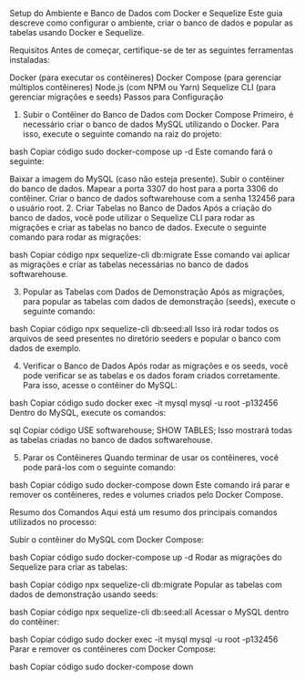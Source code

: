Setup do Ambiente e Banco de Dados com Docker e Sequelize
Este guia descreve como configurar o ambiente, criar o banco de dados e popular as tabelas usando Docker e Sequelize.

Requisitos
Antes de começar, certifique-se de ter as seguintes ferramentas instaladas:

Docker (para executar os contêineres)
Docker Compose (para gerenciar múltiplos contêineres)
Node.js (com NPM ou Yarn)
Sequelize CLI (para gerenciar migrações e seeds)
Passos para Configuração
1. Subir o Contêiner do Banco de Dados com Docker Compose
Primeiro, é necessário criar o banco de dados MySQL utilizando o Docker. Para isso, execute o seguinte comando na raiz do projeto:

bash
Copiar código
sudo docker-compose up -d
Este comando fará o seguinte:

Baixar a imagem do MySQL (caso não esteja presente).
Subir o contêiner do banco de dados.
Mapear a porta 3307 do host para a porta 3306 do contêiner.
Criar o banco de dados softwarehouse com a senha 132456 para o usuário root.
2. Criar Tabelas no Banco de Dados
Após a criação do banco de dados, você pode utilizar o Sequelize CLI para rodar as migrações e criar as tabelas no banco de dados. Execute o seguinte comando para rodar as migrações:

bash
Copiar código
npx sequelize-cli db:migrate
Esse comando vai aplicar as migrações e criar as tabelas necessárias no banco de dados softwarehouse.

3. Popular as Tabelas com Dados de Demonstração
Após as migrações, para popular as tabelas com dados de demonstração (seeds), execute o seguinte comando:

bash
Copiar código
npx sequelize-cli db:seed:all
Isso irá rodar todos os arquivos de seed presentes no diretório seeders e popular o banco com dados de exemplo.

4. Verificar o Banco de Dados
Após rodar as migrações e os seeds, você pode verificar se as tabelas e os dados foram criados corretamente. Para isso, acesse o contêiner do MySQL:

bash
Copiar código
sudo docker exec -it mysql mysql -u root -p132456
Dentro do MySQL, execute os comandos:

sql
Copiar código
USE softwarehouse;
SHOW TABLES;
Isso mostrará todas as tabelas criadas no banco de dados softwarehouse.

5. Parar os Contêineres
Quando terminar de usar os contêineres, você pode pará-los com o seguinte comando:

bash
Copiar código
sudo docker-compose down
Este comando irá parar e remover os contêineres, redes e volumes criados pelo Docker Compose.

Resumo dos Comandos
Aqui está um resumo dos principais comandos utilizados no processo:

Subir o contêiner do MySQL com Docker Compose:

bash
Copiar código
sudo docker-compose up -d
Rodar as migrações do Sequelize para criar as tabelas:

bash
Copiar código
npx sequelize-cli db:migrate
Popular as tabelas com dados de demonstração usando seeds:

bash
Copiar código
npx sequelize-cli db:seed:all
Acessar o MySQL dentro do contêiner:

bash
Copiar código
sudo docker exec -it mysql mysql -u root -p132456
Parar e remover os contêineres com Docker Compose:

bash
Copiar código
sudo docker-compose down
